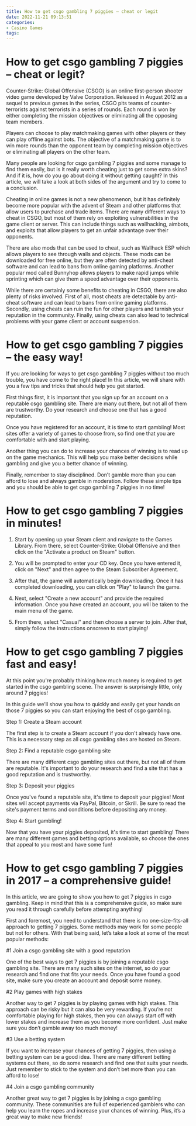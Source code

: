 ```yaml
---
title: How to get csgo gambling 7 piggies – cheat or legit
date: 2022-11-21 09:13:51
categories:
- Casino Games
tags:
---
```



#  How to get csgo gambling 7 piggies – cheat or legit?

Counter-Strike: Global Offensive (CSGO) is an online first-person shooter video game developed by Valve Corporation. Released in August 2012 as a sequel to previous games in the series, CSGO pits teams of counter-terrorists against terrorists in a series of rounds. Each round is won by either completing the mission objectives or eliminating all the opposing team members.

Players can choose to play matchmaking games with other players or they can play offline against bots. The objective of a matchmaking game is to win more rounds than the opponent team by completing mission objectives or eliminating all players on the other team.

Many people are looking for csgo gambling 7 piggies and some manage to find them easily, but is it really worth cheating just to get some extra skins? And if it is, how do you go about doing it without getting caught? In this article, we will take a look at both sides of the argument and try to come to a conclusion.

Cheating in online games is not a new phenomenon, but it has definitely become more popular with the advent of Steam and other platforms that allow users to purchase and trade items. There are many different ways to cheat in CSGO, but most of them rely on exploiting vulnerabilities in the game client or server. This can include things such as wallhacking, aimbots, and exploits that allow players to get an unfair advantage over their opponents.

There are also mods that can be used to cheat, such as Wallhack ESP which allows players to see through walls and objects. These mods can be downloaded for free online, but they are often detected by anti-cheat software and can lead to bans from online gaming platforms. Another popular mod called Bunnyhop allows players to make rapid jumps while sprinting which can give them a speed advantage over their opponents.

While there are certainly some benefits to cheating in CSGO, there are also plenty of risks involved. First of all, most cheats are detectable by anti-cheat software and can lead to bans from online gaming platforms. Secondly, using cheats can ruin the fun for other players and tarnish your reputation in the community. Finally, using cheats can also lead to technical problems with your game client or account suspension.

#  How to get csgo gambling 7 piggies – the easy way!

If you are looking for ways to get csgo gambling 7 piggies without too much trouble, you have come to the right place! In this article, we will share with you a few tips and tricks that should help you get started.

First things first, it is important that you sign up for an account on a reputable csgo gambling site. There are many out there, but not all of them are trustworthy. Do your research and choose one that has a good reputation.

Once you have registered for an account, it is time to start gambling! Most sites offer a variety of games to choose from, so find one that you are comfortable with and start playing.

Another thing you can do to increase your chances of winning is to read up on the game mechanics. This will help you make better decisions while gambling and give you a better chance of winning.

Finally, remember to stay disciplined. Don’t gamble more than you can afford to lose and always gamble in moderation. Follow these simple tips and you should be able to get csgo gambling 7 piggies in no time!

#  How to get csgo gambling 7 piggies in minutes!

1. Start by opening up your Steam client and navigate to the Games Library. From there, select Counter-Strike: Global Offensive and then click on the "Activate a product on Steam" button.

2. You will be prompted to enter your CD key. Once you have entered it, click on "Next" and then agree to the Steam Subscriber Agreement.

3. After that, the game will automatically begin downloading. Once it has completed downloading, you can click on "Play" to launch the game.

4. Next, select "Create a new account" and provide the required information. Once you have created an account, you will be taken to the main menu of the game.

5. From there, select "Casual" and then choose a server to join. After that, simply follow the instructions onscreen to start playing!

#  How to get csgo gambling 7 piggies fast and easy!
At this point you're probably thinking how much money is required to get started in the csgo gambling scene. The answer is surprisingly little, only around 7 piggies!

In this guide we'll show you how to quickly and easily get your hands on those 7 piggies so you can start enjoying the best of csgo gambling.

Step 1: Create a Steam account

The first step is to create a Steam account if you don't already have one. This is a necessary step as all csgo gambling sites are hosted on Steam.

Step 2: Find a reputable csgo gambling site

There are many different csgo gambling sites out there, but not all of them are reputable. It's important to do your research and find a site that has a good reputation and is trustworthy.

Step 3: Deposit your piggies

Once you've found a reputable site, it's time to deposit your piggies! Most sites will accept payments via PayPal, Bitcoin, or Skrill. Be sure to read the site's payment terms and conditions before depositing any money.

Step 4: Start gambling!

Now that you have your piggies deposited, it's time to start gambling! There are many different games and betting options available, so choose the ones that appeal to you most and have some fun!

#  How to get csgo gambling 7 piggies in 2017 – a comprehensive guide!

In this article, we are going to show you how to get 7 piggies in csgo gambling. Keep in mind that this is a comprehensive guide, so make sure you read it through carefully before attempting anything!

First and foremost, you need to understand that there is no one-size-fits-all approach to getting 7 piggies. Some methods may work for some people but not for others. With that being said, let’s take a look at some of the most popular methods:

#1 Join a csgo gambling site with a good reputation

One of the best ways to get 7 piggies is by joining a reputable csgo gambling site. There are many such sites on the internet, so do your research and find one that fits your needs. Once you have found a good site, make sure you create an account and deposit some money.

#2 Play games with high stakes

Another way to get 7 piggies is by playing games with high stakes. This approach can be risky but it can also be very rewarding. If you’re not comfortable playing for high stakes, then you can always start off with lower stakes and increase them as you become more confident. Just make sure you don’t gamble away too much money!

#3 Use a betting system

If you want to increase your chances of getting 7 piggies, then using a betting system can be a good idea. There are many different betting systems out there, so do some research and find one that suits your needs. Just remember to stick to the system and don’t bet more than you can afford to lose!

#4 Join a csgo gambling community

Another great way to get 7 piggies is by joining a csgo gambling community. These communities are full of experienced gamblers who can help you learn the ropes and increase your chances of winning. Plus, it’s a great way to make new friends!